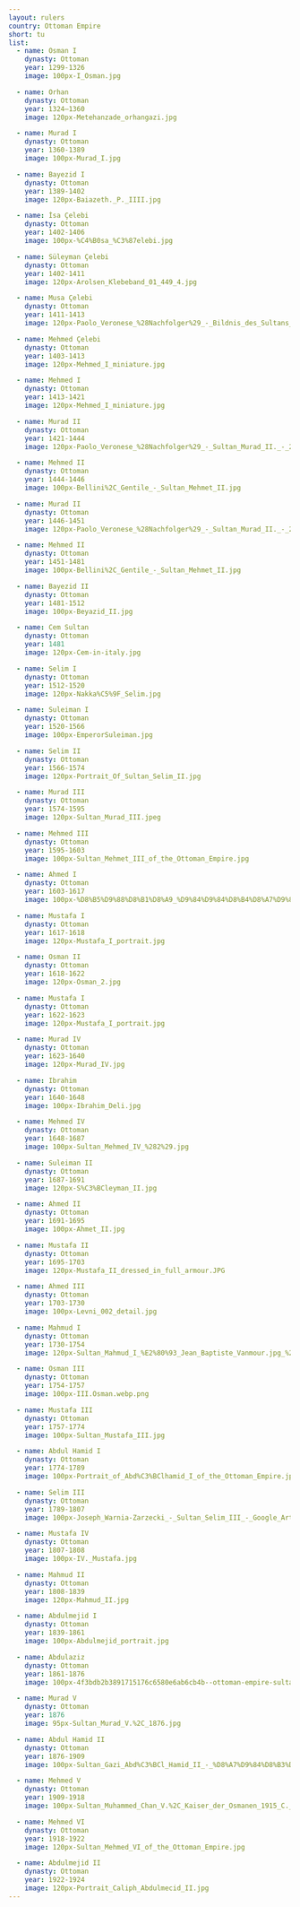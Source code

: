 ```yaml
---
layout: rulers
country: Ottoman Empire
short: tu
list:
  - name: Osman I
    dynasty: Ottoman
    year: 1299-1326
    image: 100px-I_Osman.jpg

  - name: Orhan
    dynasty: Ottoman
    year: 1324–1360
    image: 120px-Metehanzade_orhangazi.jpg

  - name: Murad I
    dynasty: Ottoman
    year: 1360-1389
    image: 100px-Murad_I.jpg

  - name: Bayezid I
    dynasty: Ottoman
    year: 1389-1402
    image: 120px-Baiazeth._P._IIII.jpg

  - name: İsa Çelebi
    dynasty: Ottoman
    year: 1402-1406
    image: 100px-%C4%B0sa_%C3%87elebi.jpg

  - name: Süleyman Çelebi
    dynasty: Ottoman
    year: 1402-1411
    image: 120px-Arolsen_Klebeband_01_449_4.jpg

  - name: Musa Çelebi
    dynasty: Ottoman
    year: 1411-1413
    image: 120px-Paolo_Veronese_%28Nachfolger%29_-_Bildnis_des_Sultans_Moise_-_2238_-_Bavarian_State_Painting_Collections.jpg

  - name: Mehmed Çelebi
    dynasty: Ottoman
    year: 1403-1413
    image: 120px-Mehmed_I_miniature.jpg

  - name: Mehmed I
    dynasty: Ottoman
    year: 1413-1421
    image: 120px-Mehmed_I_miniature.jpg

  - name: Murad II
    dynasty: Ottoman
    year: 1421-1444
    image: 120px-Paolo_Veronese_%28Nachfolger%29_-_Sultan_Murad_II._-_2237_-_Bavarian_State_Painting_Collections.jpg

  - name: Mehmed II
    dynasty: Ottoman
    year: 1444-1446
    image: 100px-Bellini%2C_Gentile_-_Sultan_Mehmet_II.jpg

  - name: Murad II
    dynasty: Ottoman
    year: 1446-1451
    image: 120px-Paolo_Veronese_%28Nachfolger%29_-_Sultan_Murad_II._-_2237_-_Bavarian_State_Painting_Collections.jpg

  - name: Mehmed II
    dynasty: Ottoman
    year: 1451-1481
    image: 100px-Bellini%2C_Gentile_-_Sultan_Mehmet_II.jpg

  - name: Bayezid II
    dynasty: Ottoman
    year: 1481-1512
    image: 100px-Beyazid_II.jpg

  - name: Cem Sultan
    dynasty: Ottoman
    year: 1481
    image: 120px-Cem-in-italy.jpg

  - name: Selim I
    dynasty: Ottoman
    year: 1512-1520
    image: 120px-Nakka%C5%9F_Selim.jpg

  - name: Suleiman I
    dynasty: Ottoman
    year: 1520-1566
    image: 100px-EmperorSuleiman.jpg

  - name: Selim II
    dynasty: Ottoman
    year: 1566-1574
    image: 120px-Portrait_Of_Sultan_Selim_II.jpg

  - name: Murad III
    dynasty: Ottoman
    year: 1574-1595
    image: 120px-Sultan_Murad_III.jpeg

  - name: Mehmed III
    dynasty: Ottoman
    year: 1595-1603
    image: 100px-Sultan_Mehmet_III_of_the_Ottoman_Empire.jpg

  - name: Ahmed I
    dynasty: Ottoman
    year: 1603-1617
    image: 100px-%D8%B5%D9%88%D8%B1%D8%A9_%D9%84%D9%84%D8%B4%D8%A7%D9%87%D8%B2%D8%A7%D8%AF%D9%87_%D8%A3%D8%AD%D9%85%D8%AF_2013-12-19_09-18.jpg

  - name: Mustafa I
    dynasty: Ottoman
    year: 1617-1618
    image: 120px-Mustafa_I_portrait.jpg

  - name: Osman II
    dynasty: Ottoman
    year: 1618-1622
    image: 120px-Osman_2.jpg

  - name: Mustafa I
    dynasty: Ottoman
    year: 1622-1623
    image: 120px-Mustafa_I_portrait.jpg

  - name: Murad IV
    dynasty: Ottoman
    year: 1623-1640
    image: 120px-Murad_IV.jpg

  - name: Ibrahim
    dynasty: Ottoman
    year: 1640-1648
    image: 100px-Ibrahim_Deli.jpg

  - name: Mehmed IV
    dynasty: Ottoman
    year: 1648-1687
    image: 100px-Sultan_Mehmed_IV_%282%29.jpg

  - name: Suleiman II
    dynasty: Ottoman
    year: 1687-1691
    image: 120px-S%C3%BCleyman_II.jpg

  - name: Ahmed II
    dynasty: Ottoman
    year: 1691-1695
    image: 100px-Ahmet_II.jpg

  - name: Mustafa II
    dynasty: Ottoman
    year: 1695-1703
    image: 120px-Mustafa_II_dressed_in_full_armour.JPG

  - name: Ahmed III
    dynasty: Ottoman
    year: 1703-1730
    image: 100px-Levni_002_detail.jpg

  - name: Mahmud I
    dynasty: Ottoman
    year: 1730-1754
    image: 120px-Sultan_Mahmud_I_%E2%80%93_Jean_Baptiste_Vanmour.jpg_%28cropped%29.jpg

  - name: Osman III
    dynasty: Ottoman
    year: 1754-1757
    image: 100px-III.Osman.webp.png

  - name: Mustafa III
    dynasty: Ottoman
    year: 1757-1774
    image: 100px-Sultan_Mustafa_III.jpg

  - name: Abdul Hamid I
    dynasty: Ottoman
    year: 1774-1789
    image: 100px-Portrait_of_Abd%C3%BClhamid_I_of_the_Ottoman_Empire.jpg

  - name: Selim III
    dynasty: Ottoman
    year: 1789-1807
    image: 100px-Joseph_Warnia-Zarzecki_-_Sultan_Selim_III_-_Google_Art_Project.jpg

  - name: Mustafa IV
    dynasty: Ottoman
    year: 1807-1808
    image: 100px-IV._Mustafa.jpg

  - name: Mahmud II
    dynasty: Ottoman
    year: 1808-1839
    image: 120px-Mahmud_II.jpg

  - name: Abdulmejid I
    dynasty: Ottoman
    year: 1839-1861
    image: 100px-Abdulmejid_portrait.jpg

  - name: Abdulaziz
    dynasty: Ottoman
    year: 1861-1876
    image: 100px-4f3bdb2b3891715176c6580e6ab6cb4b--ottoman-empire-sultan.jpg

  - name: Murad V
    dynasty: Ottoman
    year: 1876
    image: 95px-Sultan_Murad_V.%2C_1876.jpg

  - name: Abdul Hamid II
    dynasty: Ottoman
    year: 1876-1909
    image: 100px-Sultan_Gazi_Abd%C3%BCl_Hamid_II_-_%D8%A7%D9%84%D8%B3%D9%84%D8%B7%D8%A7%D9%86_%D8%A7%D9%84%D8%BA%D8%A7%D8%B2%D9%8A_%D8%B9%D8%A8%D8%AF_%D8%A7%D9%84%D8%AD%D9%85%D9%8A%D8%AF_%D8%A7%D9%84%D8%AB%D8%A7%D9%86%D9%8A.png

  - name: Mehmed V
    dynasty: Ottoman
    year: 1909-1918
    image: 100px-Sultan_Muhammed_Chan_V.%2C_Kaiser_der_Osmanen_1915_C._Pietzner.jpg

  - name: Mehmed VI
    dynasty: Ottoman
    year: 1918-1922
    image: 120px-Sultan_Mehmed_VI_of_the_Ottoman_Empire.jpg

  - name: Abdulmejid II
    dynasty: Ottoman
    year: 1922-1924
    image: 120px-Portrait_Caliph_Abdulmecid_II.jpg
---
```


